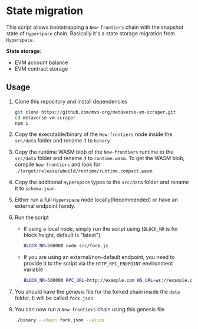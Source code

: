 # State migration

This script allows bootstrapping a `New-frontiers` chain with the snapshot state of `Hyperspace` chain. Basically it's a state storage migration from `Hyperspace`.

**State storage:**

- EVM account balance
- EVM contract storage

## Usage

1. Clone this repository and install dependencies

    ```bash
    git clone https://github.com/mvs-org/metaverse-vm-scraper.git
    cd metaverse-vm-scraper
    npm i
    ```

3. Copy the executable/binary of the `New-frontiers` node inside the `src/data` folder and rename it to `binary`.

4. Copy the runtime WASM blob of the `New-frontiers` runtime to the `src/data` folder and rename it to `runtime.wasm`. To get the WASM blob, compile `New-frontiers` and look for `./target/release/wbuild/runtime/runtime.compact.wasm`. 

5. Copy the additional `Hyperspace` types to the `src/data` folder and rename it to `schema.json`.

6. Either run a full `Hyperspace` node locally(Recommended) or have an external endpoint handy.

7. Run the script
    * If using a local node, simply run the script using (`BLOCK_NR` is for block height, default is "latest")

        ```bash
        BLOCK_NR=500000 node src/fork.js
        ```

    * If you are using an external/non-default endpoint, you need to provide it to the script via the `HTTP_RPC_ENDPOINT` environment variable

        ```bash
        BLOCK_NR=500000 RPC_URL=http://example.com WS_URL=ws://example.com node src/fork.js
        ```

8. You should have the genesis file for the forked chain inside the `data` folder. It will be called `fork.json`.

9. You can now run a `New-frontiers` chain using this genesis file

    ```bash
    ./binary --chain fork.json --alice
    ```

